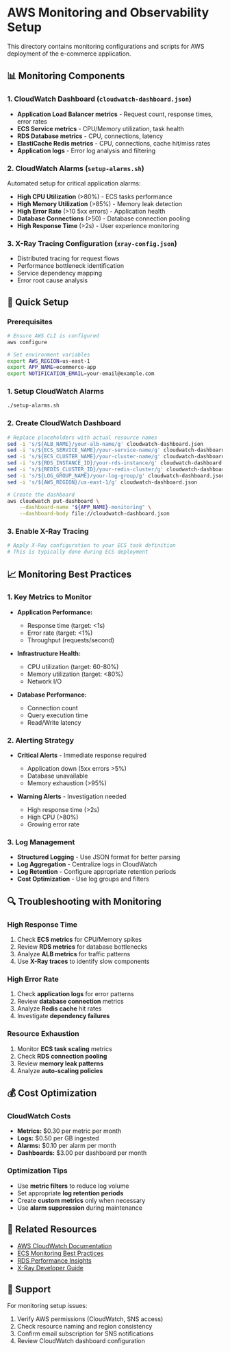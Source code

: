 # AWS Monitoring and Observability Setup

This directory contains monitoring configurations and scripts for AWS deployment of the e-commerce application.

## 📊 Monitoring Components

### 1. CloudWatch Dashboard (`cloudwatch-dashboard.json`)
- **Application Load Balancer metrics** - Request count, response times, error rates
- **ECS Service metrics** - CPU/Memory utilization, task health
- **RDS Database metrics** - CPU, connections, latency
- **ElastiCache Redis metrics** - CPU, connections, cache hit/miss rates
- **Application logs** - Error log analysis and filtering

### 2. CloudWatch Alarms (`setup-alarms.sh`)
Automated setup for critical application alarms:
- **High CPU Utilization** (>80%) - ECS tasks performance
- **High Memory Utilization** (>85%) - Memory leak detection
- **High Error Rate** (>10 5xx errors) - Application health
- **Database Connections** (>50) - Database connection pooling
- **High Response Time** (>2s) - User experience monitoring

### 3. X-Ray Tracing Configuration (`xray-config.json`)
- Distributed tracing for request flows
- Performance bottleneck identification
- Service dependency mapping
- Error root cause analysis

## 🚀 Quick Setup

### Prerequisites
```bash
# Ensure AWS CLI is configured
aws configure

# Set environment variables
export AWS_REGION=us-east-1
export APP_NAME=ecommerce-app
export NOTIFICATION_EMAIL=your-email@example.com
```

### 1. Setup CloudWatch Alarms
```bash
./setup-alarms.sh
```

### 2. Create CloudWatch Dashboard
```bash
# Replace placeholders with actual resource names
sed -i 's/${ALB_NAME}/your-alb-name/g' cloudwatch-dashboard.json
sed -i 's/${ECS_SERVICE_NAME}/your-service-name/g' cloudwatch-dashboard.json
sed -i 's/${ECS_CLUSTER_NAME}/your-cluster-name/g' cloudwatch-dashboard.json
sed -i 's/${RDS_INSTANCE_ID}/your-rds-instance/g' cloudwatch-dashboard.json
sed -i 's/${REDIS_CLUSTER_ID}/your-redis-cluster/g' cloudwatch-dashboard.json
sed -i 's/${LOG_GROUP_NAME}/your-log-group/g' cloudwatch-dashboard.json
sed -i 's/${AWS_REGION}/us-east-1/g' cloudwatch-dashboard.json

# Create the dashboard
aws cloudwatch put-dashboard \
    --dashboard-name "${APP_NAME}-monitoring" \
    --dashboard-body file://cloudwatch-dashboard.json
```

### 3. Enable X-Ray Tracing
```bash
# Apply X-Ray configuration to your ECS task definition
# This is typically done during ECS deployment
```

## 📈 Monitoring Best Practices

### 1. Key Metrics to Monitor
- **Application Performance:**
  - Response time (target: <1s)
  - Error rate (target: <1%)
  - Throughput (requests/second)

- **Infrastructure Health:**
  - CPU utilization (target: 60-80%)
  - Memory utilization (target: <80%)
  - Network I/O

- **Database Performance:**
  - Connection count
  - Query execution time
  - Read/Write latency

### 2. Alerting Strategy
- **Critical Alerts** - Immediate response required
  - Application down (5xx errors >5%)
  - Database unavailable
  - Memory exhaustion (>95%)

- **Warning Alerts** - Investigation needed
  - High response time (>2s)
  - High CPU (>80%)
  - Growing error rate

### 3. Log Management
- **Structured Logging** - Use JSON format for better parsing
- **Log Aggregation** - Centralize logs in CloudWatch
- **Log Retention** - Configure appropriate retention periods
- **Cost Optimization** - Use log groups and filters

## 🔍 Troubleshooting with Monitoring

### High Response Time
1. Check **ECS metrics** for CPU/Memory spikes
2. Review **RDS metrics** for database bottlenecks
3. Analyze **ALB metrics** for traffic patterns
4. Use **X-Ray traces** to identify slow components

### High Error Rate
1. Check **application logs** for error patterns
2. Review **database connection** metrics
3. Analyze **Redis cache** hit rates
4. Investigate **dependency failures**

### Resource Exhaustion
1. Monitor **ECS task scaling** metrics
2. Check **RDS connection pooling**
3. Review **memory leak patterns**
4. Analyze **auto-scaling policies**

## 💰 Cost Optimization

### CloudWatch Costs
- **Metrics:** $0.30 per metric per month
- **Logs:** $0.50 per GB ingested
- **Alarms:** $0.10 per alarm per month
- **Dashboards:** $3.00 per dashboard per month

### Optimization Tips
- Use **metric filters** to reduce log volume
- Set appropriate **log retention periods**
- Create **custom metrics** only when necessary
- Use **alarm suppression** during maintenance

## 🔗 Related Resources

- [AWS CloudWatch Documentation](https://docs.aws.amazon.com/cloudwatch/)
- [ECS Monitoring Best Practices](https://docs.aws.amazon.com/AmazonECS/latest/bestpracticesguide/monitoring.html)
- [RDS Performance Insights](https://docs.aws.amazon.com/AmazonRDS/latest/UserGuide/USER_PerfInsights.html)
- [X-Ray Developer Guide](https://docs.aws.amazon.com/xray/latest/devguide/)

## 📧 Support

For monitoring setup issues:
1. Verify AWS permissions (CloudWatch, SNS access)
2. Check resource naming and region consistency
3. Confirm email subscription for SNS notifications
4. Review CloudWatch dashboard configuration
